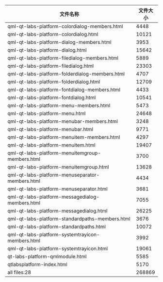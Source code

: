 文件名称 | 文件大小
---|---
qml-qt-labs-platform-colordialog-members.html|4448
qml-qt-labs-platform-colordialog.html|10121
qml-qt-labs-platform-dialog-members.html|3953
qml-qt-labs-platform-dialog.html|15642
qml-qt-labs-platform-filedialog-members.html|5889
qml-qt-labs-platform-filedialog.html|23303
qml-qt-labs-platform-folderdialog-members.html|4707
qml-qt-labs-platform-folderdialog.html|12709
qml-qt-labs-platform-fontdialog-members.html|4433
qml-qt-labs-platform-fontdialog.html|10541
qml-qt-labs-platform-menu-members.html|5473
qml-qt-labs-platform-menu.html|24648
qml-qt-labs-platform-menubar-members.html|3248
qml-qt-labs-platform-menubar.html|9771
qml-qt-labs-platform-menuitem-members.html|4297
qml-qt-labs-platform-menuitem.html|19407
qml-qt-labs-platform-menuitemgroup-members.html|3700
qml-qt-labs-platform-menuitemgroup.html|13628
qml-qt-labs-platform-menuseparator-members.html|4434
qml-qt-labs-platform-menuseparator.html|3681
qml-qt-labs-platform-messagedialog-members.html|7055
qml-qt-labs-platform-messagedialog.html|26225
qml-qt-labs-platform-standardpaths-members.html|3676
qml-qt-labs-platform-standardpaths.html|10072
qml-qt-labs-platform-systemtrayicon-members.html|3992
qml-qt-labs-platform-systemtrayicon.html|19061
qt-labs-platform-qmlmodule.html|5585
qtlabsplatform-index.html|5170
all files:28|268869
